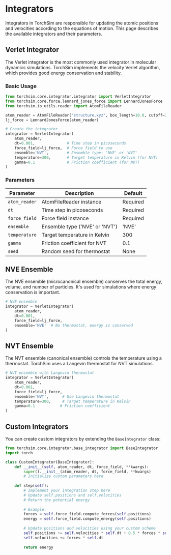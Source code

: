 # Integrators

Integrators in TorchSim are responsible for updating the atomic positions and velocities according to the equations of motion. This page describes the available integrators and their parameters.

## Verlet Integrator

The Verlet integrator is the most commonly used integrator in molecular dynamics simulations. TorchSim implements the velocity Verlet algorithm, which provides good energy conservation and stability.

### Basic Usage

```python
from torchsim.core.integrator.integrator import VerletIntegrator
from torchsim.core.force.lennard_jones_force import LennardJonesForce
from torchsim.io_utils.reader import AtomFileReader

atom_reader = AtomFileReader("structure.xyz", box_length=10.0, cutoff=2.5)
lj_force = LennardJonesForce(atom_reader)

# Create the integrator
integrator = VerletIntegrator(
    atom_reader,
    dt=0.001,              # Time step in picoseconds
    force_field=lj_force,  # Force field to use
    ensemble='NVT',        # Ensemble type: 'NVE' or 'NVT'
    temperature=300,       # Target temperature in Kelvin (for NVT)
    gamma=0.1              # Friction coefficient (for NVT)
)
```

### Parameters

| Parameter | Description | Default |
|-----------|-------------|---------|
| `atom_reader` | AtomFileReader instance | Required |
| `dt` | Time step in picoseconds | Required |
| `force_field` | Force field instance | Required |
| `ensemble` | Ensemble type ('NVE' or 'NVT') | 'NVE' |
| `temperature` | Target temperature in Kelvin | 300 |
| `gamma` | Friction coefficient for NVT | 0.1 |
| `seed` | Random seed for thermostat | None |

## NVE Ensemble

The NVE ensemble (microcanonical ensemble) conserves the total energy, volume, and number of particles. It's used for simulations where energy conservation is important.

```python
# NVE ensemble
integrator = VerletIntegrator(
    atom_reader,
    dt=0.001,
    force_field=lj_force,
    ensemble='NVE'  # No thermostat, energy is conserved
)
```

## NVT Ensemble

The NVT ensemble (canonical ensemble) controls the temperature using a thermostat. TorchSim uses a Langevin thermostat for NVT simulations.

```python
# NVT ensemble with Langevin thermostat
integrator = VerletIntegrator(
    atom_reader,
    dt=0.001,
    force_field=lj_force,
    ensemble='NVT',      # Use Langevin thermostat
    temperature=300,     # Target temperature in Kelvin
    gamma=0.1           # Friction coefficient
)
```

## Custom Integrators

You can create custom integrators by extending the `BaseIntegrator` class:

```python
from torchsim.core.integrator.base_integrator import BaseIntegrator
import torch

class CustomIntegrator(BaseIntegrator):
    def __init__(self, atom_reader, dt, force_field, **kwargs):
        super().__init__(atom_reader, dt, force_field, **kwargs)
        # Initialize custom parameters here
        
    def step(self):
        # Implement your integration step here
        # Update self.positions and self.velocities
        # Return the potential energy
        
        # Example:
        forces = self.force_field.compute_forces(self.positions)
        energy = self.force_field.compute_energy(self.positions)
        
        # Update positions and velocities using your custom scheme
        self.positions += self.velocities * self.dt + 0.5 * forces * self.dt**2
        self.velocities += forces * self.dt
        
        return energy
``` 